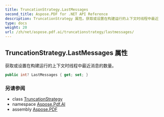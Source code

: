 ```yaml
---
title: TruncationStrategy.LastMessages
second_title: Aspose.PDF for .NET API Reference
description: TruncationStrategy 属性。获取或设置在构建运行的上下文时线程中最近消息的数量
type: docs
weight: 20
url: /zh/net/aspose.pdf.ai/truncationstrategy/lastmessages/
---
```

## TruncationStrategy.LastMessages 属性

获取或设置在构建运行的上下文时线程中最近消息的数量。

```csharp
public int? LastMessages { get; set; }
```

### 另请参阅

* class [TruncationStrategy](../)
* namespace [Aspose.Pdf.AI](../../../aspose.pdf.ai/)
* assembly [Aspose.PDF](../../../)